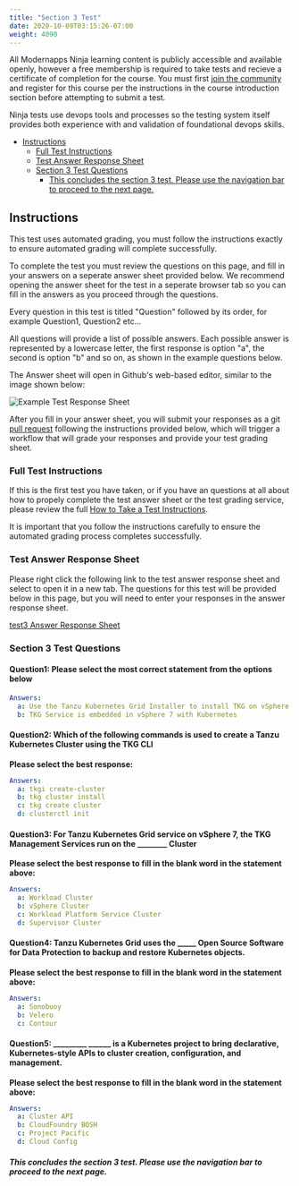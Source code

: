 ```yaml
---
title: "Section 3 Test"
date: 2020-10-09T03:15:26-07:00
weight: 4090
---
```


All Modernapps Ninja learning content is publicly accessible and available openly, however a free membership is required to take tests and recieve a certificate of completion for the course. You must first [join the community](https://modernapps.ninja/about/membership/) and register for this course per the instructions in the course introduction section before attempting to submit a test.

Ninja tests use devops tools and processes so the testing system itself provides both experience with and validation of foundational devops skills. 

- [Instructions](#instructions)
  - [Full Test Instructions](#full-test-instructions)
  - [Test Answer Response Sheet](#test-answer-response-sheet)
  - [Section 3 Test Questions](#section-3-test-questions)
      - [This concludes the section 3 test. Please use the navigation bar to proceed to the next page.](#this-concludes-the-section-3-test-please-use-the-navigation-bar-to-proceed-to-the-next-page)

## Instructions

This test uses automated grading, you must follow the instructions exactly to ensure automated grading will complete successfully. 

To complete the test you must review the questions on this page, and fill in your answers on a seperate answer sheet provided below. We recommend opening the answer sheet for the test in a seperate browser tab so you can fill in the answers as you proceed through the questions. 

Every question in this test is titled "Question" followed by its order, for example Question1, Question2 etc...

All questions will provide a list of possible answers. Each possible answer is represented by a lowercase letter, the first response is option "a", the second is option "b" and so on, as shown in the example questions below. 

The Answer sheet will open in Github's web-based editor, similar to the image shown below:

![Example Test Response Sheet](/vspheretanzu101_vt7301/admin/assets/images/blank_test_screen_example.png)  

After you fill in your answer sheet, you will submit  your responses as a git [pull request](https://docs.github.com/en/github/collaborating-with-issues-and-pull-requests/about-pull-requests) following the instructions provided below, which will trigger a workflow that will grade your responses and provide your test grading sheet. 

### Full Test Instructions

If this is the first test you have taken, or if you have an questions at all about how to propely complete the test answer sheet or the test grading service, please review the full [How to Take a Test Instructions](https://modernapps.ninja/course_repo_template_ct8279/docs/reference/testinstructions/).  

It is important that you follow the instructions carefully to ensure the automated grading process completes successfully.

### Test Answer Response Sheet

Please right click the following link to the test answer response sheet and select to open it in a new tab. The questions for this test will be provided below in this page, but you will need to enter your responses in the answer response sheet. 

[test3 Answer Response Sheet](https://github.com/modernappsninja/vspheretanzu101_vt7301/edit/main/static/admin/userdata/tests/test3.yml)  

### Section 3 Test Questions

#### **Question1:** Please select the most correct statement from the options below <!-- omit in toc -->

```yml
Answers:
  a: Use the Tanzu Kubernetes Grid Installer to install TKG on vSphere 7
  b: TKG Service is embedded in vSphere 7 with Kubernetes

```

#### **Question2:** Which of the following commands is used to create a Tanzu Kubernetes Cluster using the TKG CLI  <!-- omit in toc -->

**Please select the best response:**

```yml
Answers:
  a: tkgi create-cluster
  b: tkg cluster install
  c: tkg create cluster
  d: clusterctl init
```

#### **Question3:** For Tanzu Kubernetes Grid service on vSphere 7, the TKG Management Services run on the ________ Cluster <!-- omit in toc -->

**Please select the best response to fill in the blank word in the statement above:**

```yml
Answers:
  a: Workload Cluster
  b: vSphere Cluster
  c: Workload Platform Service Cluster
  d: Supervisor Cluster
```

#### **Question4:** Tanzu Kubernetes Grid uses the _____ Open Source Software for Data Protection to backup and restore Kubernetes objects. <!-- omit in toc -->

**Please select the best response to fill in the blank word in the statement above:**

```yml
Answers:
  a: Sonobuoy
  b: Velero
  c: Contour
```

#### **Question5:** _________ ______ is a Kubernetes project to bring declarative, Kubernetes-style APIs to cluster creation, configuration, and management. <!-- omit in toc -->

**Please select the best response to fill in the blank word in the statement above:**

```yml
Answers:
  a: Cluster API
  b: CloudFoundry BOSH
  c: Project Pacific
  d: Cloud Config
```

##### This concludes the section 3 test. Please use the navigation bar to proceed to the next page.
